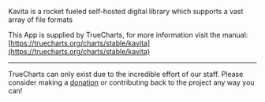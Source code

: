 Kavita is a rocket fueled self-hosted digital library which supports a vast array of file formats

This App is supplied by TrueCharts, for more information visit the manual: [https://truecharts.org/charts/stable/kavita](https://truecharts.org/charts/stable/kavita)

---

TrueCharts can only exist due to the incredible effort of our staff.
Please consider making a [donation](https://truecharts.org/sponsor) or contributing back to the project any way you can!

